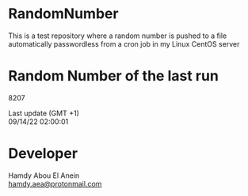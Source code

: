 # RandomNumber    
This is a test repository where a random number is pushed to a file automatically passwordless from a cron job in my Linux CentOS server    
# Random Number of the last run   
8207
      
Last update (GMT +1)    
09/14/22 02:00:01
# Developer    
Hamdy Abou El Anein   
hamdy.aea@protonmail.com
